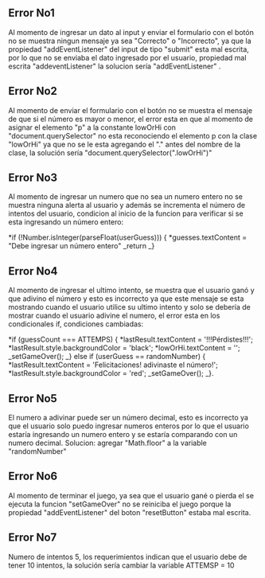 ## Error No1

Al momento de ingresar un dato al input y enviar el formulario con el botón no se muestra ningun mensaje ya sea "Correcto" o "Incorrecto", ya que la propiedad "addEventListener" del input de tipo "submit" esta mal escrita, por lo que no se enviaba el dato ingresado por el usuario, propiedad mal escrita "addeventListener" la solucion sería "addEventListener"
.

## Error No2

Al momento de enviar el formulario con el botón no se muestra el mensaje de que si el número es mayor o menor, el error esta en que al momento de asignar el elemento "p" a la constante lowOrHi con "document.querySelector" no esta reconociendo el elemento p con la clase "lowOrHi" ya que no se le esta agregando el "." antes del nombre de la clase, la solución sería "document.querySelector(".lowOrHi")"

## Error No3

Al momento de ingresar un numero que no sea un numero entero no se muestra ninguna alerta al usuario y además se incrementa el número de intentos del usuario, condicion al inicio de la funcion para verificar si se esta ingresando un número entero:

*if (!Number.isInteger(parseFloat(userGuess))) {
*guesses.textContent = "Debe ingresar un número entero"
_return
_}

## Error No4

Al momento de ingresar el ultimo intento, se muestra que el usuario ganó y que adivino el número y esto es incorrecto ya que este mensaje se esta mostrando cuando el usuario utilice su ultimo intento y solo se debería de mostrar cuando el usuario adivine el numero, el error esta en los condicionales if, condiciones cambiadas:

*if (guessCount === ATTEMPS) {
*lastResult.textContent = '!!!Pérdistes!!!';
*lastResult.style.backgroundColor = 'black';
*lowOrHi.textContent = '';
_setGameOver();
_} else if (userGuess == randomNumber) {
*lastResult.textContent = 'Felicitaciones! adivinaste el número!';
*lastResult.style.backgroundColor = 'red';
_setGameOver();
_}.

## Error No5

El numero a adivinar puede ser un número decimal, esto es incorrecto ya que el usuario solo puedo ingresar numeros enteros por lo que el usuario estaría ingresando un numero entero y se estaría comparando con un numero decimal. Solucion: agregar "Math.floor" a la variable "randomNumber"

## Error No6

Al momento de terminar el juego, ya sea que el usuario gané o pierda el se ejecuta la funcion "setGameOver" no se reiniciba el juego porque la propiedad "addEventListener" del boton "resetButton" estaba mal escrita.

## Error No7

Numero de intentos 5, los requerimientos indican que el usuario debe de tener 10 intentos, la solución sería cambiar la variable ATTEMSP = 10
